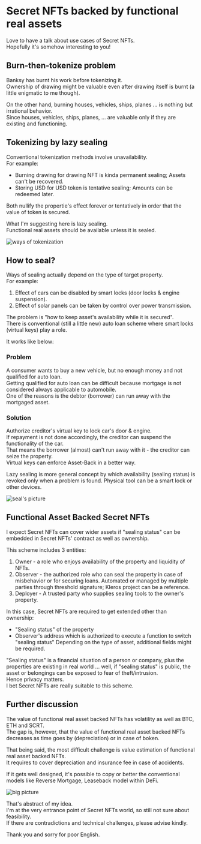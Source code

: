 # Secret NFTs backed by functional real assets
Love to have a talk about use cases of Secret NFTs.  
Hopefully it's somehow interesting to you!

## Burn-then-tokenize problem
Banksy has burnt his work before tokenizing it.  
Ownership of drawing might be valuable even after drawing itself is burnt (a little enigmatic to me though).

On the other hand, burning houses, vehicles, ships, planes ... is nothing but irrational behavior.  
Since houses, vehicles, ships, planes, ... are valuable only if they are existing and functioning.  

## Tokenizing by lazy sealing
Conventional tokenization methods involve unavailability.  
For example:
* Burning drawing for drawing NFT is kinda permanent sealing; Assets can't be recovered.
* Storing USD for USD token is tentative sealing; Amounts can be redeemed later.

Both nullify the propertie's effect forever or tentatively in order that the value of token is secured.

What I'm suggesting here is lazy sealing.  
Functional real assets should be available unless it is sealed.

![ways of tokenization](https://github.com/jangsa/share/blob/master/SecretNFTs/LazySealing/img/comparison.png "ways of tokenization")

## How to seal?
Ways of sealing actually depend on the type of target property.  
For example:
1. Effect of cars can be disabled by smart locks (door locks & engine suspension).
1. Effect of solar panels can be taken by control over power transmission.

The problem is "how to keep asset's availability while it is secured".  
There is conventional (still a little new) auto loan scheme where smart locks (virtual keys) play a role.

It works like below:
### Problem
A consumer wants to buy a new vehicle, but no enough money and not qualified for auto loan.  
Getting qualified for auto loan can be difficult because mortgage is not considered always applicable to automobile.  
One of the reasons is the debtor (borrower) can run away with the mortgaged asset.  
### Solution
Authorize creditor's virtual key to lock car's door & engine.  
If repayment is not done accordingly, the creditor can suspend the functionality of the car.  
That means the borrower (almost) can't run away with it - the creditor can seize the property.  
Virtual keys can enforce Asset-Back in a better way.

Lazy sealing is more general concept by which availability (sealing status) is revoked only when a problem is found.
Physical tool can be a smart lock or other devices.

![seal's picture](https://www.ecomare.nl/wp-content/uploads/2017/04/ill-gewone-zeehond-2010-10sw.jpg "seal")

## Functional Asset Backed Secret NFTs
I expect Secret NFTs can cover wider assets if "sealing status" can be embedded in Secret NFTs' contract as well as ownership.

This scheme includes 3 entities:
1. Owner - a role who enjoys availability of the property and liquidity of NFTs.
1. Observer - the authorized role who can seal the property in case of misbehavior or for securing loans. Automated or managed by multiple parties through threshold signature; Kleros project can be a reference.
1. Deployer - A trusted party who supplies sealing tools to the owner's property.

In this case, Secret NFTs are required to get extended other than ownership:
* "Sealing status" of the property
* Observer's address which is authorized to execute a function to switch "sealing status"
Depending on the type of asset, additional fields might be required.

"Sealing status" is a financial situation of a person or company, plus the properties are existing in real world ... well, if "sealing status" is public, the asset or belongings can be exposed to fear of theft/intrusion.  
Hence privacy matters.  
I bet Secret NFTs are really suitable to this scheme.

## Further discussion
The value of functional real asset backed NFTs has volatility as well as BTC, ETH and SCRT.  
The gap is, however, that the value of functional real asset backed NFTs decreases as time goes by (depreciation) or in case of boken.

That being said, the most difficult challenge is value estimation of functional real asset backed NFTs.  
It requires to cover depreciation and insurance fee in case of accidents.

If it gets well designed, it's possible to copy or better the conventional models like Reverse Mortgage, Leaseback model within DeFi.

![big picture](https://github.com/jangsa/share/blob/master/SecretNFTs/LazySealing/img/overall.png "big picture")

That's abstract of my idea.  
I'm at the very entrance point of Secret NFTs world, so still not sure about feasibility.  
If there are contradictions and technical challenges, please advise kindly.

Thank you and sorry for poor English.
